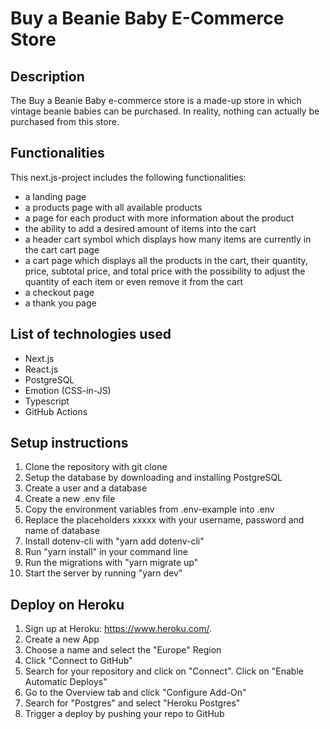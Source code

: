 # Buy a Beanie Baby E-Commerce Store

## Description

The Buy a Beanie Baby e-commerce store is a made-up store in which vintage beanie babies can be purchased. In reality, nothing can actually be purchased from this store.

## Functionalities

This next.js-project includes the following functionalities:

- a landing page
- a products page with all available products
- a page for each product with more information about the product
- the ability to add a desired amount of items into the cart
- a header cart symbol which displays how many items are currently in the cart
  cart page
- a cart page which displays all the products in the cart, their quantity, price, subtotal price, and total price with the possibility to adjust the quantity of each item or even remove it from the cart
- a checkout page
- a thank you page

## List of technologies used

- Next.js
- React.js
- PostgreSQL
- Emotion (CSS-in-JS)
  <!-- - Jest (Unit tests) -->
  <!-- - Playwright (E2E tests) -->
- Typescript
- GitHub Actions

## Setup instructions

1. Clone the repository with git clone <repo>
2. Setup the database by downloading and installing PostgreSQL
3. Create a user and a database
4. Create a new .env file
5. Copy the environment variables from .env-example into .env
6. Replace the placeholders xxxxx with your username, password and name of database
7. Install dotenv-cli with "yarn add dotenv-cli"
8. Run "yarn install" in your command line
9. Run the migrations with "yarn migrate up"
10. Start the server by running "yarn dev"

## Deploy on Heroku

1. Sign up at Heroku: https://www.heroku.com/.
2. Create a new App
3. Choose a name and select the "Europe" Region
4. Click "Connect to GitHub"
5. Search for your repository and click on "Connect". Click on "Enable Automatic Deploys"
6. Go to the Overview tab and click "Configure Add-On"
7. Search for "Postgres" and select "Heroku Postgres"
8. Trigger a deploy by pushing your repo to GitHub
